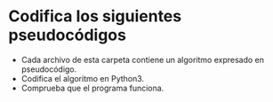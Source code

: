 # Codifica los siguientes pseudocódigos

- Cada archivo de esta carpeta contiene un algoritmo expresado en pseudocódigo.
- Codifica el algoritmo en Python3.
- Comprueba que el programa funciona.
